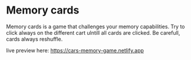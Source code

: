 # Memory cards

Memory cards is a game that challenges your memory capabilities. Try to click always on the different cart ulntill all cards are clicked. Be carefull, cards always reshuffle.

live preview here: https://cars-memory-game.netlify.app
